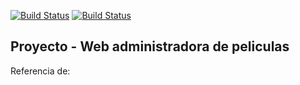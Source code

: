[![Build Status](https://travis-ci.org/doblesesays/Movie-laravel-v5.4.svg?branch=master)](https://travis-ci.org/doblesesays/Movie-laravel-v5.4)
[![Build Status](https://travis-ci.org/doblesesays/Movie-laravel-v5.4.svg?branch=develop)](https://travis-ci.org/doblesesays/Movie-laravel-v5.4)

## Proyecto - Web administradora de peliculas

Referencia de: <a href="https://github.com/RpL02/CursoLaravel5.1"></a>